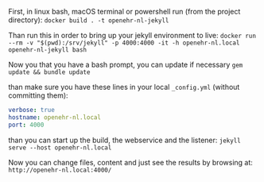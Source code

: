 First, in linux bash, macOS terminal or powershell run (from the project directory): 
`docker build . -t openehr-nl-jekyll`

Than run this in order to bring up your jekyll environment to live:
`docker run --rm -v "$(pwd):/srv/jekyll" -p 4000:4000 -it -h openehr-nl.local openehr-nl-jekyll bash`

Now you that you have a bash prompt, you can update if necessary
`gem update && bundle update`

than make sure you have these lines in your local `_config.yml` (without committing them):
```yml
verbose: true
hostname: openehr-nl.local
port: 4000
```

than you can start up the build, the webservice and the listener:
`jekyll serve --host openehr-nl.local`

Now you can change files, content and just see the results by browsing at:
`http://openehr-nl.local:4000/`

